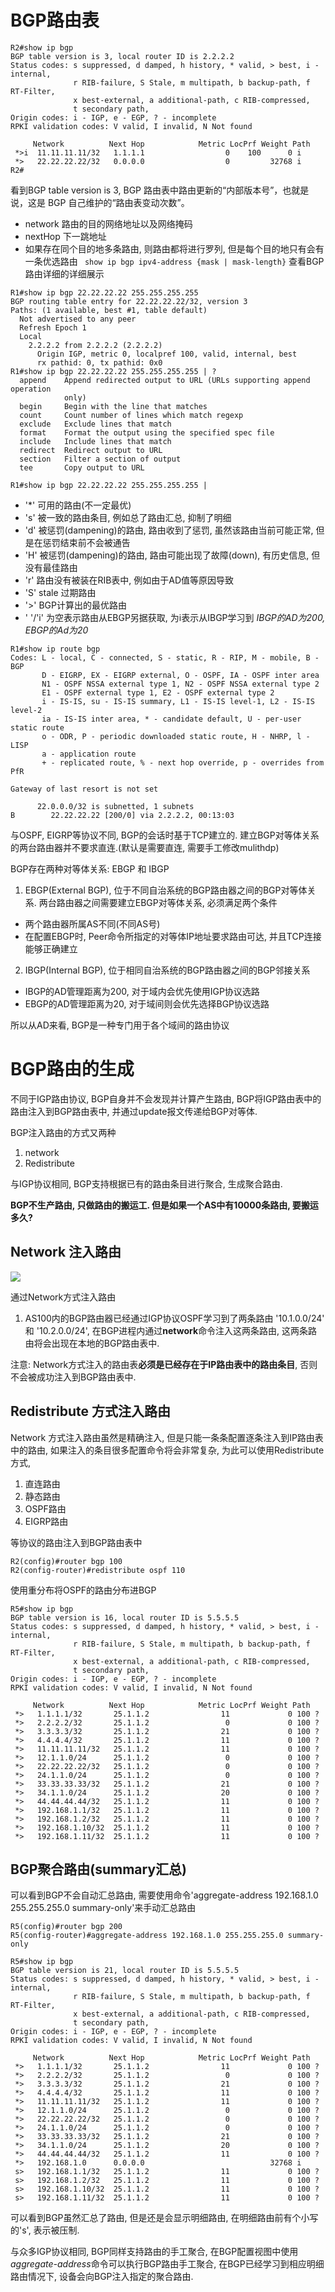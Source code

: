 # BGP路由表
```
R2#show ip bgp
BGP table version is 3, local router ID is 2.2.2.2
Status codes: s suppressed, d damped, h history, * valid, > best, i - internal,
              r RIB-failure, S Stale, m multipath, b backup-path, f RT-Filter,
              x best-external, a additional-path, c RIB-compressed,
              t secondary path,
Origin codes: i - IGP, e - EGP, ? - incomplete
RPKI validation codes: V valid, I invalid, N Not found

     Network          Next Hop            Metric LocPrf Weight Path
 *>i  11.11.11.11/32   1.1.1.1                  0    100      0 i
 *>   22.22.22.22/32   0.0.0.0                  0         32768 i
R2#
```
看到BGP table version is 3, BGP 路由表中路由更新的“内部版本号”，也就是说，这是 BGP 自己维护的“路由表变动次数”。
- network 路由的目的网络地址以及网络掩码
- nextHop 下一跳地址
- 如果存在同个目的地多条路由, 则路由都将进行罗列, 但是每个目的地只有会有一条优选路由
``` show ip bgp ipv4-address {mask | mask-length}```
查看BGP路由详细的详细展示
```
R1#show ip bgp 22.22.22.22 255.255.255.255
BGP routing table entry for 22.22.22.22/32, version 3
Paths: (1 available, best #1, table default)
  Not advertised to any peer
  Refresh Epoch 1
  Local
    2.2.2.2 from 2.2.2.2 (2.2.2.2)
      Origin IGP, metric 0, localpref 100, valid, internal, best
      rx pathid: 0, tx pathid: 0x0
R1#show ip bgp 22.22.22.22 255.255.255.255 | ?
  append    Append redirected output to URL (URLs supporting append operation
            only)
  begin     Begin with the line that matches
  count     Count number of lines which match regexp
  exclude   Exclude lines that match
  format    Format the output using the specified spec file
  include   Include lines that match
  redirect  Redirect output to URL
  section   Filter a section of output
  tee       Copy output to URL

R1#show ip bgp 22.22.22.22 255.255.255.255 |
```

- '*' 可用的路由(不一定最优) 
- 's' 被一致的路由条目, 例如总了路由汇总, 抑制了明细
- 'd' 被惩罚(dampening)的路由, 路由收到了惩罚, 虽然该路由当前可能正常, 但是在惩罚结束前不会被通告
- 'H' 被惩罚(dampening)的路由, 路由可能出现了故障(down), 有历史信息, 但没有最佳路由
- 'r' 路由没有被装在RIB表中, 例如由于AD值等原因导致
- 'S' stale 过期路由
- '>' BGP计算出的最优路由
- ' '/'i' 为空表示路由从EBGP另据获取, 为i表示从IBGP学习到
*IBGP的AD为200, EBGP的Ad为20*

```
R1#show ip route bgp
Codes: L - local, C - connected, S - static, R - RIP, M - mobile, B - BGP
       D - EIGRP, EX - EIGRP external, O - OSPF, IA - OSPF inter area
       N1 - OSPF NSSA external type 1, N2 - OSPF NSSA external type 2
       E1 - OSPF external type 1, E2 - OSPF external type 2
       i - IS-IS, su - IS-IS summary, L1 - IS-IS level-1, L2 - IS-IS level-2
       ia - IS-IS inter area, * - candidate default, U - per-user static route
       o - ODR, P - periodic downloaded static route, H - NHRP, l - LISP
       a - application route
       + - replicated route, % - next hop override, p - overrides from PfR

Gateway of last resort is not set

      22.0.0.0/32 is subnetted, 1 subnets
B        22.22.22.22 [200/0] via 2.2.2.2, 00:13:03
```

与OSPF, EIGRP等协议不同, BGP的会话时基于TCP建立的. 建立BGP对等体关系的两台路由器并不要求直连.(默认是需要直连, 需要手工修改mulithdp)


BGP存在两种对等体关系: EBGP 和 IBGP
1. EBGP(External BGP), 位于不同自治系统的BGP路由器之间的BGP对等体关系. 两台路由器之间需要建立EBGP对等体关系, 必须满足两个条件
  - 两个路由器所属AS不同(不同AS号)
  - 在配置EBGP时, Peer命令所指定的对等体IP地址要求路由可达, 并且TCP连接能够正确建立

2. IBGP(Internal BGP), 位于相同自治系统的BGP路由器之间的BGP邻接关系
  - IBGP的AD管理距离为200, 对于域内会优先使用IGP协议选路
  - EBGP的AD管理距离为20, 对于域间则会优先选择BGP协议选路

所以从AD来看, BGP是一种专门用于各个域间的路由协议

# BGP路由的生成

不同于IGP路由协议, BGP自身并不会发现并计算产生路由, BGP将IGP路由表中的路由注入到BGP路由表中, 并通过update报文传递给BGP对等体.

BGP注入路由的方式又两种
1. network
2. Redistribute

与IGP协议相同, BGP支持根据已有的路由条目进行聚合, 生成聚合路由.

**BGP不生产路由, 只做路由的搬运工. 但是如果一个AS中有10000条路由, 要搬运多久?**

## Network 注入路由

![](image/170600.png)

通过Network方式注入路由
1. AS100内的BGP路由器已经通过IGP协议OSPF学习到了两条路由 '10.1.0.0/24' 和 '10.2.0.0/24', 在BGP进程内通过**network**命令注入这两条路由, 这两条路由将会出现在本地的BGP路由表中.

注意: Network方式注入的路由表**必须是已经存在于IP路由表中的路由条目**, 否则不会被成功注入到BGP路由表中.

## Redistribute 方式注入路由

Network 方式注入路由虽然是精确注入, 但是只能一条条配置逐条注入到IP路由表中的路由, 如果注入的条目很多配置命令将会非常复杂, 为此可以使用Redistribute方式,
1. 直连路由
2. 静态路由
3. OSPF路由
4. EIGRP路由

等协议的路由注入到BGP路由表中

```
R2(config)#router bgp 100
R2(config-router)#redistribute ospf 110
```

使用重分布将OSPF的路由分布进BGP

```
R5#show ip bgp
BGP table version is 16, local router ID is 5.5.5.5
Status codes: s suppressed, d damped, h history, * valid, > best, i - internal,
              r RIB-failure, S Stale, m multipath, b backup-path, f RT-Filter,
              x best-external, a additional-path, c RIB-compressed,
              t secondary path,
Origin codes: i - IGP, e - EGP, ? - incomplete
RPKI validation codes: V valid, I invalid, N Not found

     Network          Next Hop            Metric LocPrf Weight Path
 *>   1.1.1.1/32       25.1.1.2                11             0 100 ?
 *>   2.2.2.2/32       25.1.1.2                 0             0 100 ?
 *>   3.3.3.3/32       25.1.1.2                21             0 100 ?
 *>   4.4.4.4/32       25.1.1.2                11             0 100 ?
 *>   11.11.11.11/32   25.1.1.2                11             0 100 ?
 *>   12.1.1.0/24      25.1.1.2                 0             0 100 ?
 *>   22.22.22.22/32   25.1.1.2                 0             0 100 ?
 *>   24.1.1.0/24      25.1.1.2                 0             0 100 ?
 *>   33.33.33.33/32   25.1.1.2                21             0 100 ?
 *>   34.1.1.0/24      25.1.1.2                20             0 100 ?
 *>   44.44.44.44/32   25.1.1.2                11             0 100 ?
 *>   192.168.1.1/32   25.1.1.2                11             0 100 ?
 *>   192.168.1.2/32   25.1.1.2                11             0 100 ?
 *>   192.168.1.10/32  25.1.1.2                11             0 100 ?
 *>   192.168.1.11/32  25.1.1.2                11             0 100 ?
```

## BGP聚合路由(summary汇总)

可以看到BGP不会自动汇总路由, 需要使用命令'aggregate-address 192.168.1.0 255.255.255.0 summary-only'来手动汇总路由

```
R5(config)#router bgp 200
R5(config-router)#aggregate-address 192.168.1.0 255.255.255.0 summary-only

R5#show ip bgp
BGP table version is 21, local router ID is 5.5.5.5
Status codes: s suppressed, d damped, h history, * valid, > best, i - internal,
              r RIB-failure, S Stale, m multipath, b backup-path, f RT-Filter,
              x best-external, a additional-path, c RIB-compressed,
              t secondary path,
Origin codes: i - IGP, e - EGP, ? - incomplete
RPKI validation codes: V valid, I invalid, N Not found

     Network          Next Hop            Metric LocPrf Weight Path
 *>   1.1.1.1/32       25.1.1.2                11             0 100 ?
 *>   2.2.2.2/32       25.1.1.2                 0             0 100 ?
 *>   3.3.3.3/32       25.1.1.2                21             0 100 ?
 *>   4.4.4.4/32       25.1.1.2                11             0 100 ?
 *>   11.11.11.11/32   25.1.1.2                11             0 100 ?
 *>   12.1.1.0/24      25.1.1.2                 0             0 100 ?
 *>   22.22.22.22/32   25.1.1.2                 0             0 100 ?
 *>   24.1.1.0/24      25.1.1.2                 0             0 100 ?
 *>   33.33.33.33/32   25.1.1.2                21             0 100 ?
 *>   34.1.1.0/24      25.1.1.2                20             0 100 ?
 *>   44.44.44.44/32   25.1.1.2                11             0 100 ?
 *>   192.168.1.0      0.0.0.0                            32768 i
 s>   192.168.1.1/32   25.1.1.2                11             0 100 ?
 s>   192.168.1.2/32   25.1.1.2                11             0 100 ?
 s>   192.168.1.10/32  25.1.1.2                11             0 100 ?
 s>   192.168.1.11/32  25.1.1.2                11             0 100 ?
```

可以看到BGP虽然汇总了路由, 但是还是会显示明细路由, 在明细路由前有个小写的's', 表示被压制.

与众多IGP协议相同, BGP同样支持路由的手工聚合, 在BGP配置视图中使用*aggregate-address*命令可以执行BGP路由手工聚合, 在BGP已经学习到相应明细路由情况下, 设备会向BGP注入指定的聚合路由.